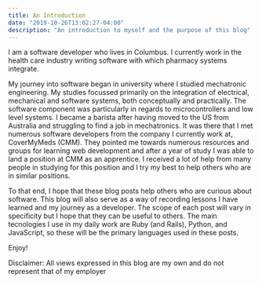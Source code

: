 ```yaml
---
title: An Introduction
date: "2019-10-26T13:02:27-04:00"
description: "An introduction to myself and the purpose of this blog"
---
```

I am a software developer who lives in Columbus. I currently work in the health care industry writing software with which pharmacy systems integrate.

My journey into software began in university where I studied mechatronic engineering. My studies focussed primarily on the integration of electrical, mechanical and software systems, both conceptually and practically. The software component was particularly in regards to microcontrollers and low level systems. I became a barista after having moved to the US from Australia and struggling to find a job in mechatronics. It was there that I met numerous software developers from the company I currently work at, CoverMyMeds (CMM). They pointed me towards numerous resources and groups for learning web development and after a year of study I was able to land a position at CMM as an apprentice. I received a lot of help from many people in studying for this position and I try my best to help others who are in similar positions.

To that end, I hope that these blog posts help others who are curious about software. This blog will also serve as a way of recording lessons I have learned and my journey as a developer. The scope of each post will vary in specificity but I hope that they can be useful to others. The main tecnologies I use in my daily work are Ruby (and Rails), Python, and JavaScript, so these will be the primary languages used in these posts.

Enjoy!

Disclaimer: All views expressed in this blog are my own and do not represent that of my employer
